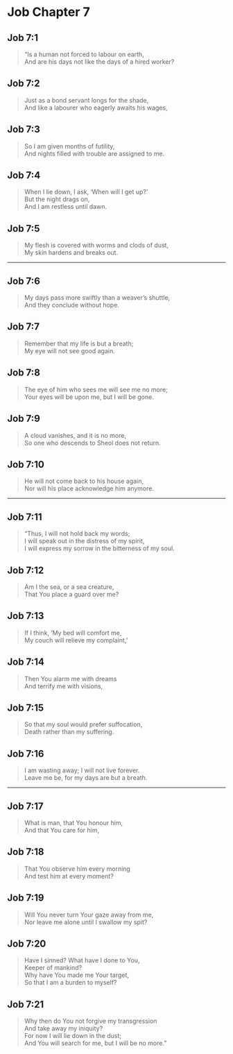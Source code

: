# Job Chapter 7

## Job 7:1

> “Is a human not forced to labour on earth,  
> And are his days not like the days of a hired worker?

## Job 7:2

> Just as a bond servant longs for the shade,  
> And like a labourer who eagerly awaits his wages,

## Job 7:3

> So I am given months of futility,  
> And nights filled with trouble are assigned to me.

## Job 7:4

> When I lie down, I ask, ‘When will I get up?’  
> But the night drags on,  
> And I am restless until dawn.

## Job 7:5

> My flesh is covered with worms and clods of dust,  
> My skin hardens and breaks out.

---

## Job 7:6

> My days pass more swiftly than a weaver’s shuttle,  
> And they conclude without hope.

## Job 7:7

> Remember that my life is but a breath;  
> My eye will not see good again.

## Job 7:8

> The eye of him who sees me will see me no more;  
> Your eyes will be upon me, but I will be gone.

## Job 7:9

> A cloud vanishes, and it is no more,  
> So one who descends to Sheol does not return.

## Job 7:10

> He will not come back to his house again,  
> Nor will his place acknowledge him anymore.

---

## Job 7:11

> “Thus, I will not hold back my words;  
> I will speak out in the distress of my spirit,  
> I will express my sorrow in the bitterness of my soul.

## Job 7:12

> Am I the sea, or a sea creature,  
> That You place a guard over me?

## Job 7:13

> If I think, ‘My bed will comfort me,  
> My couch will relieve my complaint,’

## Job 7:14

> Then You alarm me with dreams  
> And terrify me with visions,

## Job 7:15

> So that my soul would prefer suffocation,  
> Death rather than my suffering.

## Job 7:16

> I am wasting away; I will not live forever.  
> Leave me be, for my days are but a breath.

---

## Job 7:17

> What is man, that You honour him,  
> And that You care for him,

## Job 7:18

> That You observe him every morning  
> And test him at every moment?

## Job 7:19

> Will You never turn Your gaze away from me,  
> Nor leave me alone until I swallow my spit?

## Job 7:20

> Have I sinned? What have I done to You,  
> Keeper of mankind?  
> Why have You made me Your target,  
> So that I am a burden to myself?

## Job 7:21

> Why then do You not forgive my transgression  
> And take away my iniquity?  
> For now I will lie down in the dust;  
> And You will search for me, but I will be no more.”
